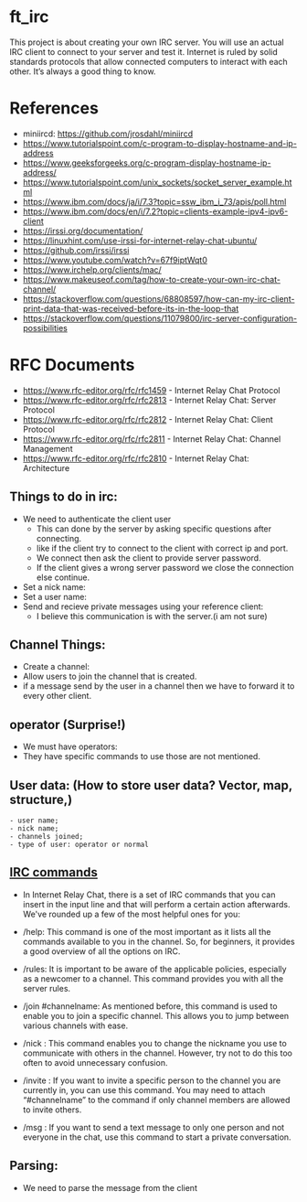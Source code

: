 # ft_irc
This project is about creating your own IRC server. You will use an actual IRC client to connect to your server and test it. Internet is ruled by solid standards protocols that allow connected computers to interact with each other. It’s always a good thing to know.
# References
- miniircd: https://github.com/jrosdahl/miniircd
- https://www.tutorialspoint.com/c-program-to-display-hostname-and-ip-address
- https://www.geeksforgeeks.org/c-program-display-hostname-ip-address/
- https://www.tutorialspoint.com/unix_sockets/socket_server_example.html
- https://www.ibm.com/docs/ja/i/7.3?topic=ssw_ibm_i_73/apis/poll.html
- https://www.ibm.com/docs/en/i/7.2?topic=clients-example-ipv4-ipv6-client
- https://irssi.org/documentation/
- https://linuxhint.com/use-irssi-for-internet-relay-chat-ubuntu/
- https://github.com/irssi/irssi
- https://www.youtube.com/watch?v=67f9iptWqt0
- https://www.irchelp.org/clients/mac/
- https://www.makeuseof.com/tag/how-to-create-your-own-irc-chat-channel/
- https://stackoverflow.com/questions/68808597/how-can-my-irc-client-print-data-that-was-received-before-its-in-the-loop-that
- https://stackoverflow.com/questions/11079800/irc-server-configuration-possibilities

# RFC Documents
- https://www.rfc-editor.org/rfc/rfc1459 - Internet Relay Chat Protocol
- https://www.rfc-editor.org/rfc/rfc2813 - Internet Relay Chat: Server Protocol
- https://www.rfc-editor.org/rfc/rfc2812 - Internet Relay Chat: Client Protocol
- https://www.rfc-editor.org/rfc/rfc2811 - Internet Relay Chat: Channel Management
- https://www.rfc-editor.org/rfc/rfc2810 - Internet Relay Chat: Architecture
## Things to do in irc:
- We need to authenticate the client user
	- This can done by the server by asking specific questions after connecting.
	- like if the client try to connect to the client with correct ip and port.
	- We connect then ask the client to provide server password.
	- If the client gives a wrong server password we close the connection else continue.
- Set a nick name:
- Set a user name:
- Send and recieve private messages using your reference client: 
	- I believe this communication is with the server.(i am not sure)
## Channel Things:
- Create a channel:
- Allow users to join the channel that is created.
- if a message send by the user in a channel then we have to forward it to every other client.
## operator (Surprise!)
- We must have operators:
- They have specific commands to use those are not mentioned.
## User data: (How to store user data? Vector, map, structure,)
	- user name;
	- nick name;
	- channels joined;
	- type of user: operator or normal

## [IRC commands](https://www.ionos.com/digitalguide/server/know-how/irc/)
- In Internet Relay Chat, there is a set of IRC commands that you can insert in the input line and that will perform a certain action afterwards. We've rounded up a few of the most helpful ones for you:

- /help: This command is one of the most important as it lists all the commands available to you in the channel. So, for beginners, it provides a good overview of all the options on IRC.
- /rules: It is important to be aware of the applicable policies, especially as a newcomer to a channel. This command provides you with all the server rules.
- /join #channelname: As mentioned before, this command is used to enable you to join a specific channel. This allows you to jump between various channels with ease.
- /nick <new nickname>: This command enables you to change the nickname you use to communicate with others in the channel. However, try not to do this too often to avoid unnecessary confusion.
- /invite <nickname>: If you want to invite a specific person to the channel you are currently in, you can use this command. You may need to attach “#channelname” to the command if only channel members are allowed to invite others.
- /msg <nickname>: If you want to send a text message to only one person and not everyone in the chat, use this command to start a private conversation.


## Parsing:
- We need to parse the message from the client

